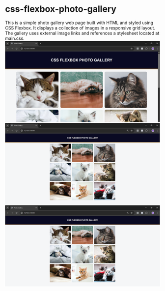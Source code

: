 # css-flexbox-photo-gallery
This is a simple photo gallery web page built with HTML and styled using CSS Flexbox. It displays a collection of images in a responsive grid layout. The gallery uses external image links and references a stylesheet located at main.css.
![Project Architecture](./images/web1.png)
![Project Architecture](./images/web2.png)
![Project Architecture](./images/web3.png)
